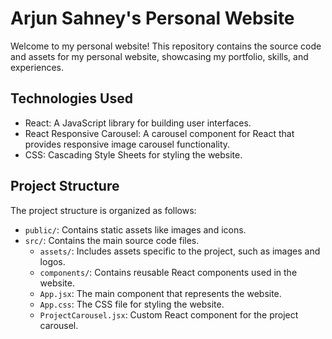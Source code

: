 # Arjun Sahney's Personal Website

Welcome to my personal website! This repository contains the source code and assets for my personal website, showcasing my portfolio, skills, and experiences.

## Technologies Used

- React: A JavaScript library for building user interfaces.
- React Responsive Carousel: A carousel component for React that provides responsive image carousel functionality.
- CSS: Cascading Style Sheets for styling the website.

## Project Structure

The project structure is organized as follows:

- `public/`: Contains static assets like images and icons.
- `src/`: Contains the main source code files.
  - `assets/`: Includes assets specific to the project, such as images and logos.
  - `components/`: Contains reusable React components used in the website.
  - `App.jsx`: The main component that represents the website.
  - `App.css`: The CSS file for styling the website.
  - `ProjectCarousel.jsx`: Custom React component for the project carousel.
